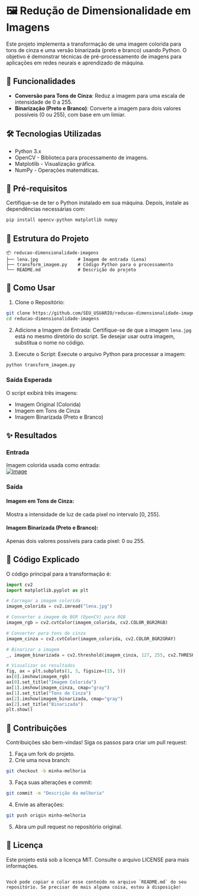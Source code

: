 # 🖼️ Redução de Dimensionalidade em Imagens

Este projeto implementa a transformação de uma imagem colorida para tons de cinza e uma versão binarizada (preto e branco) usando Python. O objetivo é demonstrar técnicas de pré-processamento de imagens para aplicações em redes neurais e aprendizado de máquina.

## 🚀 Funcionalidades
- **Conversão para Tons de Cinza**: Reduz a imagem para uma escala de intensidade de 0 a 255.
- **Binarização (Preto e Branco)**: Converte a imagem para dois valores possíveis (0 ou 255), com base em um limiar.

## 🛠️ Tecnologias Utilizadas
- Python 3.x
- OpenCV - Biblioteca para processamento de imagens.
- Matplotlib - Visualização gráfica.
- NumPy - Operações matemáticas.

## 🧰 Pré-requisitos
Certifique-se de ter o Python instalado em sua máquina. Depois, instale as dependências necessárias com:

```bash
pip install opencv-python matplotlib numpy
```

## 📂 Estrutura do Projeto
```plaintext
📦 reducao-dimensionalidade-imagens
├── lena.jpg               # Imagem de entrada (Lena)
├── transform_imagem.py    # Código Python para o processamento
└── README.md              # Descrição do projeto
```

## 📝 Como Usar
1. Clone o Repositório:

```bash
git clone https://github.com/SEU_USUARIO/reducao-dimensionalidade-imagens.git
cd reducao-dimensionalidade-imagens
```

2. Adicione a Imagem de Entrada: Certifique-se de que a imagem `lena.jpg` está no mesmo diretório do script. Se desejar usar outra imagem, substitua o nome no código.

3. Execute o Script: Execute o arquivo Python para processar a imagem:

```bash
python transform_imagem.py
```

### Saída Esperada
O script exibirá três imagens:
- Imagem Original (Colorida)
- Imagem em Tons de Cinza
- Imagem Binarizada (Preto e Branco)

## ✨ Resultados
### Entrada
Imagem colorida usada como entrada: <br/>
[![image](https://github.com/user-attachments/assets/f8355e8e-439e-40ea-86f3-688defce3456)](https://upload.wikimedia.org/wikipedia/en/7/7d/Lenna_%28test_image%29.png)


### Saída
#### Imagem em Tons de Cinza:
Mostra a intensidade de luz de cada pixel no intervalo [0, 255].

#### Imagem Binarizada (Preto e Branco):
Apenas dois valores possíveis para cada pixel: 0 ou 255.

## 📖 Código Explicado
O código principal para a transformação é:

```python
import cv2
import matplotlib.pyplot as plt

# Carregar a imagem colorida
imagem_colorida = cv2.imread("lena.jpg")

# Converter a imagem de BGR (OpenCV) para RGB
imagem_rgb = cv2.cvtColor(imagem_colorida, cv2.COLOR_BGR2RGB)

# Converter para tons de cinza
imagem_cinza = cv2.cvtColor(imagem_colorida, cv2.COLOR_BGR2GRAY)

# Binarizar a imagem
_, imagem_binarizada = cv2.threshold(imagem_cinza, 127, 255, cv2.THRESH_BINARY)

# Visualizar os resultados
fig, ax = plt.subplots(1, 3, figsize=(15, 5))
ax[0].imshow(imagem_rgb)
ax[0].set_title("Imagem Colorida")
ax[1].imshow(imagem_cinza, cmap="gray")
ax[1].set_title("Tons de Cinza")
ax[2].imshow(imagem_binarizada, cmap="gray")
ax[2].set_title("Binarizada")
plt.show()
```

## 🤝 Contribuições
Contribuições são bem-vindas! Siga os passos para criar um pull request:

1. Faça um fork do projeto.
2. Crie uma nova branch:
```bash
git checkout -b minha-melhoria
```
3. Faça suas alterações e commit:
```bash
git commit -m "Descrição da melhoria"
```
4. Envie as alterações:
```bash
git push origin minha-melhoria
```
5. Abra um pull request no repositório original.

## 📜 Licença
Este projeto está sob a licença MIT. Consulte o arquivo LICENSE para mais informações.
```

Você pode copiar e colar esse conteúdo no arquivo `README.md` do seu repositório. Se precisar de mais alguma coisa, estou à disposição!
